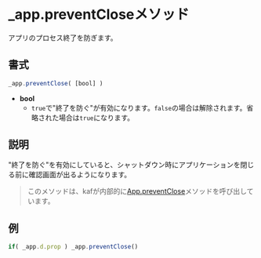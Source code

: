 # _app.preventCloseメソッド
アプリのプロセス終了を防ぎます。

## 書式

```javascript
_app.preventClose( [bool] )
```

- **bool**
  - `true`で"終了を防ぐ"が有効になります。`false`の場合は解除されます。省略された場合は`true`になります。

## 説明

"終了を防ぐ"を有効にしていると、シャットダウン時にアプリケーションを閉じる前に確認画面が出るようになります。

> このメソッドは、kafが内部的に[App.preventClose](/App.preventClose)メソッドを呼び出しています。

## 例

```javascript
if( _app.d.prop ) _app.preventClose()
```

